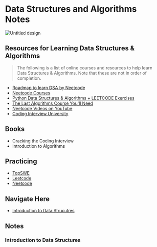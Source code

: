 # Data Structures and Algorithms Notes

![Untitled design](https://github.com/izzatkarimov/DSA-Notes/assets/108251704/44dda9d8-a66b-45c8-a602-6487ff6fa762)

## Resources for Learning Data Structures & Algorithms
> The following is a list of online courses and resources to help learn Data Structures & Algorithms. Note that these are not in order of completion.

- [Roadmap to learn DSA by Neetcode](https://neetcode.io/roadmap)
- [Neetcode Courses](https://neetcode.io/courses)
- [Python Data Structures & Algorithms + LEETCODE Exercises](https://www.udemy.com/course/data-structures-algorithms-python/?couponCode=ACCAGE0923)
- [The Last Algorithms Course You'll Need](https://frontendmasters.com/courses/algorithms/)
- [Neetcode Videos on YouTube](https://www.youtube.com/@NeetCode)
- [Coding Interview University](https://github.com/jwasham/coding-interview-university)

## Books
- Cracking the Coding Interview
- Introduction to Algorithms

## Practicing
- [TopSWE](https://topswe.com/)
- [Leetcode](https://leetcode.com/)
- [Neetcode](https://neetcode.io/practice)

## Navigate Here
- [Introduction to Data Strucutres](#introduction-to-data-structures)


## Notes

### Introduction to Data Structures
